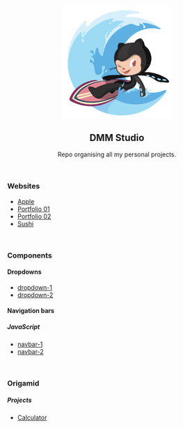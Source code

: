 <div align="center">
  <img alt="Surftocat" src="./.github/surftocat.png" width="50%"/>
</div>

<h2 align="center">
  DMM Studio
</h2>
<p align="center">
Repo organising all my personal projects.
</p>

<br/>

### Websites
- [Apple](https://github.com/diegommagno/dmm-studio/tree/main/websites/apple/)
- [Portfolio 01](https://github.com/diegommagno/dmm-studio/tree/main/websites/portfolio/01)
- [Portfolio 02](https://github.com/diegommagno/dmm-studio/tree/main/websites/portfolio/02)
- [Sushi](https://github.com/diegommagno/dmm-studio/tree/main/websites/sushi)

<br/>

### Components
#### Dropdowns
- [dropdown-1](https://github.com/diegommagno/dmm-studio/tree/main/components/dropdowns/01)
- [dropdown-2](https://github.com/diegommagno/dmm-studio/tree/main/components/dropdowns/02)

#### Navigation bars
##### JavaScript
- [navbar-1](https://github.com/diegommagno/dmm-studio/tree/main/components/navigation-bars/javascript/navbar-1)
- [navbar-2](https://github.com/diegommagno/dmm-studio/tree/main/components/navigation-bars/javascript/navbar-2)


<br/>

### Origamid
##### Projects
- [Calculator](https://github.com/diegommagno/dmm-studio/tree/main/origamid/events/calculator)

<br/>

